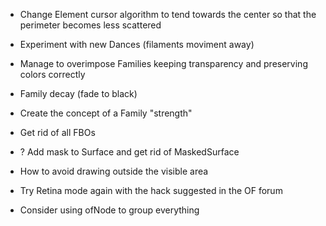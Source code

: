 - Change Element cursor algorithm to tend towards the center so that the perimeter becomes less scattered
- Experiment with new Dances (filaments moviment away)
- Manage to overimpose Families keeping transparency and preserving colors correctly 


- Family decay (fade to black)
- Create the concept of a Family "strength"

- Get rid of all FBOs
- ? Add mask to Surface and get rid of MaskedSurface
- How to avoid drawing outside the visible area
- Try Retina mode again with the hack suggested in the OF forum

- Consider using ofNode to group everything
